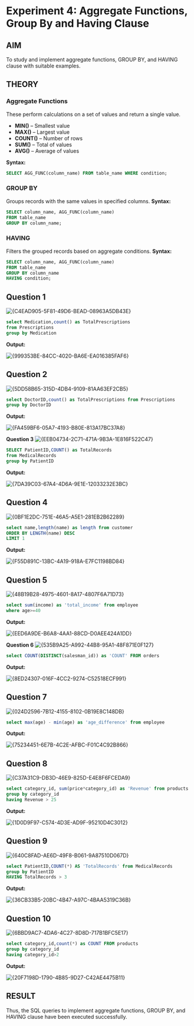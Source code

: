 # Experiment 4: Aggregate Functions, Group By and Having Clause

## AIM
To study and implement aggregate functions, GROUP BY, and HAVING clause with suitable examples.

## THEORY

### Aggregate Functions
These perform calculations on a set of values and return a single value.

- **MIN()** – Smallest value  
- **MAX()** – Largest value  
- **COUNT()** – Number of rows  
- **SUM()** – Total of values  
- **AVG()** – Average of values

**Syntax:**
```sql
SELECT AGG_FUNC(column_name) FROM table_name WHERE condition;
```
### GROUP BY
Groups records with the same values in specified columns.
**Syntax:**
```sql
SELECT column_name, AGG_FUNC(column_name)
FROM table_name
GROUP BY column_name;
```
### HAVING
Filters the grouped records based on aggregate conditions.
**Syntax:**
```sql
SELECT column_name, AGG_FUNC(column_name)
FROM table_name
GROUP BY column_name
HAVING condition;
```

**Question 1**
--
![{C4EAD905-5F81-49D6-BEAD-08963A5DB43E}](https://github.com/user-attachments/assets/f7cf2b25-37df-47ed-990a-88a959aad7bc)

```sql
select Medication,count() as TotalPrescriptions
from Prescriptions
group by Medication
```

**Output:**

![{999353BE-84CC-4020-BA6E-EA016385FAF6}](https://github.com/user-attachments/assets/a9545fb8-8dd7-4b00-9f35-236d1a2adb83)

**Question 2**
---
![{5DD58B65-315D-4DB4-9109-81AA63EF2CB5}](https://github.com/user-attachments/assets/f2e6a7c7-f85d-4cad-8db9-f13bb3f92bf0)

```sql
select DoctorID,count() as TotalPrescriptions from Prescriptions
group by DoctorID
```

**Output:**

![{FA459BF6-05A7-4193-B80E-813A17BC37A8}](https://github.com/user-attachments/assets/7d84fcff-941e-4f70-ac37-b186554589bb)

**Question 3**
![{EEB04734-2C71-471A-9B3A-1E816F522C47}](https://github.com/user-attachments/assets/33560868-4663-4285-9fed-26ed73683330)


```sql
SELECT PatientID,COUNT() as TotalRecords
from MedicalRecords
group by PatientID
```

**Output:**

![{7DA39C03-67A4-4D6A-9E1E-12033232E3BC}](https://github.com/user-attachments/assets/2fb7982d-47a5-4d32-bfa6-d26eead47073)


**Question 4**
---
![{0BF1E2DC-751E-46A5-A5E1-281EB2B62289}](https://github.com/user-attachments/assets/bfb51534-6964-4a2d-9e00-bd8e563ca133)


```sql
select name,length(name) as length from customer
ORDER BY LENGTH(name) DESC
LIMIT 1

```

**Output:**

![{F55D891C-13BC-4A19-918A-E7FC1198BD84}](https://github.com/user-attachments/assets/b3736946-5409-4b97-84cc-6214c8bb1fe0)


**Question 5**
---
![{48B19B28-4975-4601-8A17-4807F6A71D73}](https://github.com/user-attachments/assets/35da9886-25a1-45fa-bfec-b26a0372443a)


```sql
select sum(income) as 'total_income' from employee
where age>=40
```

**Output:**

![{EED6A9DE-B6A8-4AA1-88CD-D0AEE424A1DD}](https://github.com/user-attachments/assets/34d7f6ee-bd6c-4ab6-a2a3-edb6da5e6650)


**Question 6**
![{535B9A25-A992-44B8-95A1-48F871E0F127}](https://github.com/user-attachments/assets/53db6d45-1bbf-42dd-850b-4478873ca6e6)


```sql
select COUNT(DISTINCT(salesman_id)) as 'COUNT' FROM orders
```

**Output:**

![{8ED24307-016F-4CC2-9274-C52518ECF991}](https://github.com/user-attachments/assets/8b4327ed-507b-4622-b661-7caae5f14a81)


**Question 7**
---
![{024D2596-7B12-4155-8102-0B19E8C148DB}](https://github.com/user-attachments/assets/471c2ed3-115c-48d1-935b-f50eba65198f)


```sql
select max(age) - min(age) as 'age_difference' from employee
```

**Output:**

![{75234451-6E7B-4C2E-AFBC-F01C4C92B866}](https://github.com/user-attachments/assets/b95f18f6-5b9b-488b-a16d-d166827598e9)


**Question 8**
---
![{C37A31C9-DB3D-46E9-825D-E4E8F6FCEDA9}](https://github.com/user-attachments/assets/816d8f02-fa5a-4a13-931d-9bf45c9dd957)


```sql
select category_id, sum(price*category_id) as 'Revenue' from products
group by category_id
having Revenue > 25
```

**Output:**

![{1D0D9F97-C574-4D3E-AD9F-95210D4C3012}](https://github.com/user-attachments/assets/612cce80-0dc2-4e6a-9c99-f245bcbd8f37)


**Question 9**
---
![{640C8FAD-AE6D-49F8-B061-9A87510D067D}](https://github.com/user-attachments/assets/71d9668a-276a-4a4f-8639-7d8ce5b2c4d6)


```sql
select PatientID,COUNT(*) AS 'TotalRecords' from MedicalRecords
group by PatientID
HAVING TotalRecords > 3
```

**Output:**

![{36CB33B5-20BC-4B47-A97C-4BAA5319C36B}](https://github.com/user-attachments/assets/0186a549-5974-4a8a-9021-ab5a198b4c6a)


**Question 10**
---
![{6BBD9AC7-4DA6-4C27-8D8D-717B1BFC5E17}](https://github.com/user-attachments/assets/c2205938-7bba-43c0-9de7-dbed18de9ab8)


```sql
select category_id,count(*) as COUNT FROM products
group by category_id
having category_id>2
```

**Output:**

![{20F7198D-1790-4B85-9D27-C42AE4475B11}](https://github.com/user-attachments/assets/8044026c-f4db-43ce-977e-b3d0b7e35172)



## RESULT
Thus, the SQL queries to implement aggregate functions, GROUP BY, and HAVING clause have been executed successfully.
